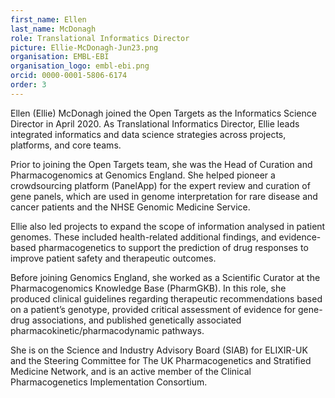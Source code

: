 ```yaml
---
first_name: Ellen
last_name: McDonagh
role: Translational Informatics Director
picture: Ellie-McDonagh-Jun23.png
organisation: EMBL-EBI
organisation_logo: embl-ebi.png
orcid: 0000-0001-5806-6174
order: 3
---
```


Ellen (Ellie) McDonagh joined the Open Targets as the Informatics Science Director in April 2020. As Translational Informatics Director, Ellie leads integrated informatics and data science strategies across projects, platforms, and core teams.
 
Prior to joining the Open Targets team, she was the Head of Curation and Pharmacogenomics at Genomics England. She helped pioneer a crowdsourcing platform (PanelApp) for the expert review and curation of gene panels, which are used in genome interpretation for rare disease and cancer patients and the NHSE Genomic Medicine Service.

Ellie also led projects to expand the scope of information analysed in patient genomes. These included health-related additional findings, and evidence-based pharmacogenetics to support the prediction of drug responses to improve patient safety and therapeutic outcomes. 

Before joining Genomics England, she worked as a Scientific Curator at the Pharmacogenomics Knowledge Base (PharmGKB). In this role, she produced clinical guidelines regarding therapeutic recommendations based on a patient’s genotype, provided critical assessment of evidence for gene-drug associations, and published genetically associated pharmacokinetic/pharmacodynamic pathways. 

She is on the Science and Industry Advisory Board (SIAB) for ELIXIR-UK and the Steering Committee for The UK Pharmacogenetics and Stratified Medicine Network, and is an active member of the Clinical Pharmacogenetics Implementation Consortium.

